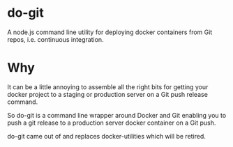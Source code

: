 # do-git

A node.js command line utility for deploying docker containers from Git repos, i.e. continuous integration.

# Why

It can be a little annoying to assemble all the right bits for getting your docker project to a staging or production server on a Git push release command.

So do-git is a command line wrapper around Docker and Git enabling you to push a git release to a production server docker container on a Git push.

do-git came out of and replaces docker-utilities which will be retired. 
